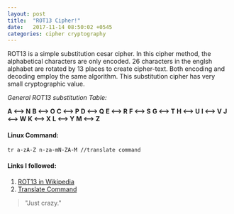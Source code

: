 ```yaml
---
layout: post
title:  "ROT13 Cipher!"
date:   2017-11-14 08:50:02 +0545
categories: cipher cryptography
---
```

ROT13 is a simple substitution cesar cipher. In this cipher method, the alphabetical characters are only encoded. 26 characters in the englsh alphabet are rotated by 13 places to create cipher-text. Both encoding and decoding employ the same algorithm. This substitution cipher has very small cryptographic value. 

_General ROT13 substitution Table:_

**A <--> N**
**B <--> O**
**C <--> P**
**D <--> Q**
**E <--> R**
**F <--> S**
**G <--> T**
**H <--> U**
**I <--> V**
**J <--> W**
**K <--> X**
**L <--> Y**
**M <--> Z**

#### Linux Command:
	tr a-zA-Z n-za-mN-ZA-M //translate command 

#### Links I  followed:
1. [ROT13 in Wikipedia][rot13-link]
2. [Translate Command][tr-link]

> "Just crazy."

[rot13-link]: https://en.m.wikipedia.org/wiki/ROT13
[tr-link]: http://man7.org/linux/man-pages/man1/tr.1.html 
